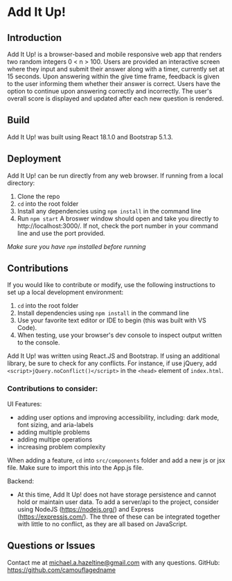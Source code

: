 # Add It Up!

## Introduction

Add It Up! is a browser-based and mobile responsive web app that renders two random integers 0 < n > 100. Users are provided an interactive screen where they input and submit their answer along with a timer, currently set at 15 seconds. Upon answering within the give time frame, feedback is given to the user informing them whether their answer is correct. Users have the option to continue upon answering correctly and incorrectly. The user's overall score is displayed and updated after each new question is rendered.

## Build

Add It Up! was built using React 18.1.0 and Bootstrap 5.1.3.


## Deployment
Add It Up! can be run directly from any web browser. If running from a local directory:
1. Clone the repo
2. `cd` into the root folder
3. Install any dependencies using `npm install` in the command line
4. Run `npm start`
A broswer window should open and take you directly to http://localhost:3000/. If not, check the port number in your command line and use the port provided.

*Make sure you have `npm` installed before running*


## Contributions
If you would like to contribute or modify, use the following instructions to set up a local development environment:

1. `cd` into the root folder
2. Install dependencies using `npm install` in the command line
3. Use your favorite text editor or IDE to begin (this was built with VS Code).
4. When testing, use your browser's dev console to inspect output written to the console.

Add It Up! was written using React.JS and Bootstrap. If using an additional library, be sure to check for any conflicts. For instance, if use jQuery, add `<script>jQuery.noConflict()</script>` in the `<head>` element of `index.html`.

### Contributions to consider:
UI Features:
- adding user options and improving accessibility, including: dark mode, font sizing, and aria-labels
- adding multiple problems
- adding multipe operations
- increasing problem complexity

When adding a feature, `cd` into `src/components` folder and add a new js or jsx file. Make sure to import this into the App.js file.

Backend:
- At this time, Add It Up! does not have storage persistence and cannot hold or maintain user data. To add a server/api to the project, consider using NodeJS (https://nodejs.org/) and Express (https://expressjs.com/). The three of these can be integrated together with little to no conflict, as they are all based on JavaScript.

## Questions or Issues
Contact me at michael.a.hazeltine@gmail.com with any questions.
GitHub: https://github.com/camouflagedname